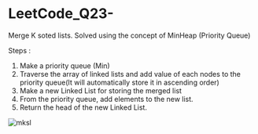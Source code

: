# LeetCode_Q23-
Merge K soted lists. Solved using the concept of MinHeap (Priority Queue)

Steps : 
1. Make a priority queue (Min)
2. Traverse the array of linked lists and add value of each nodes to the priority queue(It will automatically store it in ascending order)
3. Make a new Linked List for storing the merged list
4. From the priority queue, add elements to the new list.
5. Return the head of the new Linked List.


![mksl](https://github.com/vab77/LeetCode_Q23-/assets/98940219/45924b21-579c-44a0-8452-3b952eaaea01)

